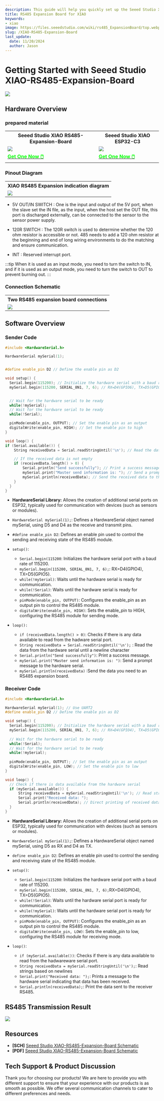```yaml
---
description: This guide will help you quickly set up the Seeed Studio XIAO RS485 Expansion Board and get started with RS485 communication.
title: RS485 Expansion Board for XIAO
keywords:
- xiao
image: https://files.seeedstudio.com/wiki/rs485_ExpansionBoard/top.webp
slug: /XIAO-RS485-Expansion-Board
last_update:
  date: 11/20/2024
  author: Jason
---
```



# Getting Started with Seeed Studio XIAO-RS485-Expansion-Board

<div style={{textAlign:'center'}}><img src="https://files.seeedstudio.com/wiki/rs485_ExpansionBoard/top.jpg" style={{width:600, height:'auto'}}/></div>

## Hardware Overview

### prepared material

<div class="table-center">
 <table align="center">
  <tr>
   <th>Seeed Studio XIAO RS485-Expansion-Board</th>
   <th>Seeed Studio XIAO ESP32-C3</th>
  </tr>
  <tr>
   <td><div style={{textAlign:'center'}}><img src="https://files.seeedstudio.com/wiki/rs485_ExpansionBoard/hadware.jpg" style={{width:250, height:'auto'}}/></div></td>
   <td><div style={{textAlign:'center'}}><img src="https://files.seeedstudio.com/wiki/rs485_ExpansionBoard/esp32.jpg" style={{width:250, height:'auto'}}/></div></td>
  </tr>
  <tr>
   <td><div class="get_one_now_container" style={{textAlign: 'center'}}>
    <a class="get_one_now_item" href="https://www.seeedstudio.com/RS485-Breakout-Board-for-XIAO-p-6306.html" target="_blank">
    <strong><span><font color={'FFFFFF'} size={"4"}> Get One Now 🖱️</font></span></strong>
    </a>
   </div></td>
   <td><div class="get_one_now_container" style={{textAlign: 'center'}}>
    <a class="get_one_now_item" href="https://www.seeedstudio.com/seeed-xiao-esp32c3-p-5431.html" target="_blank">
    <strong><span><font color={'FFFFFF'} size={"4"}> Get One Now 🖱️</font></span></strong>
    </a>
   </div></td>
  </tr>
 </table>
</div>

### Pinout Diagram

<div class="table-center">
  <table align="center">
    <tr>
        <th>XIAO RS485 Expansion indication diagram</th>
    </tr>
    <tr>
        <td><div style={{textAlign:'center'}}><img src="https://files.seeedstudio.com/wiki/rs485_ExpansionBoard/pinlist.png" style={{width:700, height:'auto'}}/></div></td>
    </tr>
  </table>
</div>

- 5V OUT/IN SWITCH : One is the input and output of the 5V port, when the slave set the IN file, as the input, when the host set the OUT file, this port is discharged externally, can be connected to the sensor to the sensor power supply.

- 120R SWITCH : The 120R switch is used to determine whether the 120 ohm resistor is accessible or not. 485 needs to add a 120 ohm resistor at the beginning and end of long wiring environments to do the matching and ensure communication.

- INT : Reserved interrupt port.

:::tip
When it is used as an input mode, you need to turn the switch to IN, and if it is used as an output mode, you need to turn the switch to OUT to prevent burning out.
:::

### Connection Schematic

<div class="table-center">
  <table align="center">
    <tr>
        <th>Two RS485 expansion board connections</th>
    </tr>
    <tr>
        <td><div style={{textAlign:'center'}}><img src="https://files.seeedstudio.com/wiki/rs485_ExpansionBoard/connect1.png" style={{width:700, height:'auto'}}/></div></td>
    </tr>
  </table>
</div>

## Software Overview

### Sender Code

```cpp
#include <HardwareSerial.h>

HardwareSerial mySerial(1); 


#define enable_pin D2 // Define the enable pin as D2

void setup() {
  Serial.begin(115200); // Initialize the hardware serial with a baud rate of 115200
  mySerial.begin(115200, SERIAL_8N1, 7, 6); // RX=D4(GPIO6), TX=D5(GPIO7)

  
  // Wait for the hardware serial to be ready
  while(!mySerial);
  // Wait for the hardware serial to be ready
  while(!Serial);

  pinMode(enable_pin, OUTPUT); // Set the enable pin as an output
  digitalWrite(enable_pin, HIGH); // Set the enable pin to high
}

void loop() {
if (Serial.available()) {
    String receivedData = Serial.readStringUntil('\n'); // Read the data from the hardware serial until a newline character

    // If the received data is not empty
    if (receivedData.length() > 0) {
        Serial.println("Send successfully"); // Print a success message
        mySerial.print("Master send information is: "); // Send a prompt message to the hardware serial
        mySerial.println(receivedData); // Send the received data to the hardware serial
    }
  }
}

```

- **HardwareSerial Library:** Allows the creation of additional serial ports on ESP32, typically used for communication with devices (such as sensors or modules).
- `HardwareSerial mySerial(1);`: Defines a HardwareSerial object named mySerial, using D5 and D4 as the receive and transmit pins.
- `#define enable_pin D2`: Defines an enable pin used to control the sending and receiving state of the RS485 module.

- `setup()`:
  - `Serial.begin(115200`: Initializes the hardware serial port with a baud rate of 115200.
  - `mySerial.begin(115200, SERIAL_8N1, 7, 6);`: RX=D4(GPIO4), TX=D5(GPIO5).
  - `while(!mySerial)`: Waits until the hardware serial is ready for communication.
  - `while(!Serial)`: Waits until the hardware serial is ready for communication.
  - `pinMode(enable_pin, OUTPUT)`: Configures the enable_pin as an output pin to control the RS485 module.
  - `digitalWrite(enable_pin, HIGH)`: Sets the enable_pin to HIGH, configuring the RS485 module for sending mode.

- `loop():`
  - `if (receivedData.length() > 0)`: Checks if there is any data available to read from the hadware serial port.
  - `String receivedData = Serial.readStringUntil('\n');` : Read the data from the hardware serial until a newline character
  - `Serial.println("Send successfully")`: Print a success message.
  - `mySerial.print("Master send information is: ")`: Send a prompt message to the hardware serial.
  - `mySerial.println(receivedData)` :Send the data you need to an RS485 expansion board.

### Receiver Code

```cpp
#include <HardwareSerial.h>

HardwareSerial mySerial(1); // Use UART2
#define enable_pin D2 // Define the enable pin as D2

void setup() {
  Serial.begin(115200); // Initialize the hardware serial with a baud rate of 115200
  mySerial.begin(115200, SERIAL_8N1, 7, 6); // RX=D4(GPIO4), TX=D5(GPIO5)
  
  // Wait for the hardware serial to be ready
  while(!Serial);
  // Wait for the hardware serial to be ready
  while(!mySerial);
  
  pinMode(enable_pin, OUTPUT); // Set the enable pin as an output
  digitalWrite(enable_pin, LOW); // Set the enable pin to low
}

void loop() {
  // Check if there is data available from the hardware serial
  if (mySerial.available()) {
      String receivedData = mySerial.readStringUntil('\n'); // Read strings based on newlines
      Serial.print("Received data: ");
      Serial.println(receivedData); // Direct printing of received data
  }
}

```

- **HardwareSerial Library:** Allows the creation of additional serial ports on ESP32, typically used for communication with devices (such as sensors or modules).
- `HardwareSerial mySerial(1);`: Defines a HardwareSerial object named mySerial, using D5 as RX and D4 as TX.
- `define enable_pin D2`: Defines an enable pin used to control the sending and receiving state of the RS485 module.

- `setup()`:
  - `Serial.begin(115200`: Initializes the hardware serial port with a baud rate of 115200.
  - `mySerial.begin(115200, SERIAL_8N1, 7, 6);`RX=D4(GPIO4), TX=D5(GPIO5).
  - `while(!Serial)`: Waits until the hardware serial port is ready for communication.
  - `while(!mySerial)`: Waits until the hardware serial port is ready for communication.
  - `pinMode(enable_pin, OUTPUT)`: Configures the enable_pin as an output pin to control the RS485 module.
  - `digitalWrite(enable_pin, LOW)`: Sets the enable_pin to low, configuring the RS485 module for receiving mode.

- `loop()`:
  - `if (mySerial.available())`: Checks if there is any data available to read from the hadwareware serial port.
  - `String receivedData = mySerial.readStringUntil('\n');`: Read strings based on newlines
  - `Serial.print("Received data: ");`: Prints a message to the hardware serial indicating that data has been received.
  - `Serial.println(receivedData);`: Print the data sent to the receiver RS485.

## RS485 Transmission Result

<div style={{textAlign:'center'}}><img src="https://files.seeedstudio.com/wiki/RS485_V2AI/photo/rs485_result.png" style={{width:1000, height:'auto'}}/></div>

## Resources

- **[SCH]** [Seeed Studio XIAO-RS485-Expansion-Board Schematic](https://files.seeedstudio.com/wiki/rs485_ExpansionBoard/Seeed_Studio_XIAO_RS485_Expansion_Board.kicad_sch)
- **[PDF]** [Seeed Studio XIAO-RS485-Expansion-Board Schematic](https://files.seeedstudio.com/wiki/rs485_ExpansionBoard/Seeed_Studio_XIAO_RS485_Expansion_Board.pdf)

## Tech Support & Product Discussion

Thank you for choosing our products! We are here to provide you with different support to ensure that your experience with our products is as smooth as possible. We offer several communication channels to cater to different preferences and needs.

<div class="button_tech_support_container">
<a href="https://forum.seeedstudio.com/" class="button_forum"></a>
<a href="https://www.seeedstudio.com/contacts" class="button_email"></a>
</div>

<div class="button_tech_support_container">
<a href="https://discord.gg/eWkprNDMU7" class="button_discord"></a>
<a href="https://github.com/Seeed-Studio/wiki-documents/discussions/69" class="button_discussion"></a>
</div>
